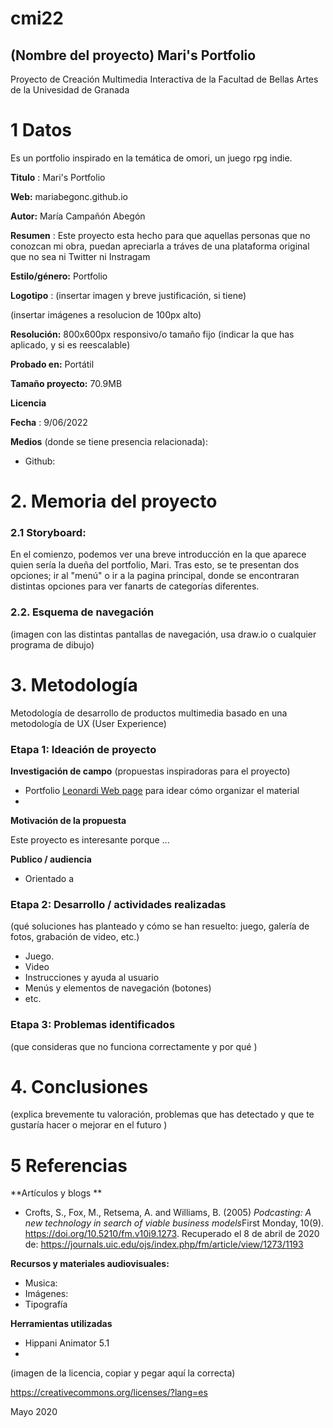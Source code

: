 # cmi22

## (Nombre del proyecto) Mari's Portfolio
Proyecto de Creación Multimedia Interactiva de la  Facultad de Bellas Artes de la Univesidad de Granada


# 1 Datos 
Es un portfolio inspirado en la temática de omori, un juego rpg indie. 

**Titulo** : Mari's Portfolio

**Web:** mariabegonc.github.io

**Autor:**  María Campañón Abegón

**Resumen** : Este proyecto esta hecho para que aquellas personas que no conozcan mi obra, puedan apreciarla a tráves de una plataforma original que no sea ni Twitter ni Instragam

**Estilo/género:**  Portfolio

**Logotipo** : (insertar imagen y breve justificación, si  tiene) 

(insertar imágenes a resolucion de 100px alto)

**Resolución:** 800x600px responsivo/o tamaño fijo (indicar la que has aplicado, y si es reescalable)

**Probado en:**   Portátil

**Tamaño proyecto:** 70.9MB

**Licencia** 

**Fecha** : 9/06/2022

**Medios** (donde se tiene presencia relacionada):

- Github:

# 2. Memoria del proyecto 

### 2.1 Storyboard: 

En el comienzo, podemos ver una breve introducción en la que aparece quien sería la dueña del portfolio, Mari. Tras esto, se te presentan dos opciones; ir al "menú" o ir a la pagina principal, donde se encontraran distintas opciones para ver fanarts de categorías diferentes.



### 2.2. Esquema de navegación 



(imagen con las distintas pantallas de navegación, usa draw.io o cualquier programa de dibujo)







# 3. Metodología

Metodología de desarrollo de productos multimedia basado en una metodología de UX (User Experience)



### Etapa 1: Ideación de proyecto

**Investigación de campo** (propuestas inspiradoras para el proyecto)

- Portfolio [Leonardi Web page](http://www.rleonardi.com/interactive-resume/) para idear cómo organizar el material
- 



**Motivación de la propuesta** 

Este  proyecto es interesante porque ... 



**Publico / audiencia**

- Orientado a 





### Etapa 2: Desarrollo / actividades realizadas

(qué soluciones has planteado y cómo se han resuelto: juego, galería de fotos, grabación de video, etc.)

- Juego. 
- Video 
- Instrucciones y ayuda al usuario 
- Menús y elementos de navegación (botones)
- etc.



### Etapa 3: Problemas identificados

(que consideras que no  funciona correctamente y por qué )



# 4. Conclusiones 

(explica brevemente tu valoración, problemas que has detectado y que te gustaría hacer o mejorar en el futuro )







# 5 Referencias 

**Artículos y blogs ** 

- Crofts, S., Fox, M., Retsema, A. and Williams, B. (2005) *Podcasting: A new technology in search of viable business models*First Monday, 10(9). https://doi.org/10.5210/fm.v10i9.1273. Recuperado el 8 de abril de 2020 de: https://journals.uic.edu/ojs/index.php/fm/article/view/1273/1193

**Recursos y materiales audiovisuales:**

* Musica:  
* Imágenes:  
* Tipografía

**Herramientas utilizadas**

- Hippani Animator 5.1
- 



(imagen de la licencia, copiar y pegar aquí la correcta)

https://creativecommons.org/licenses/?lang=es

Mayo 2020
